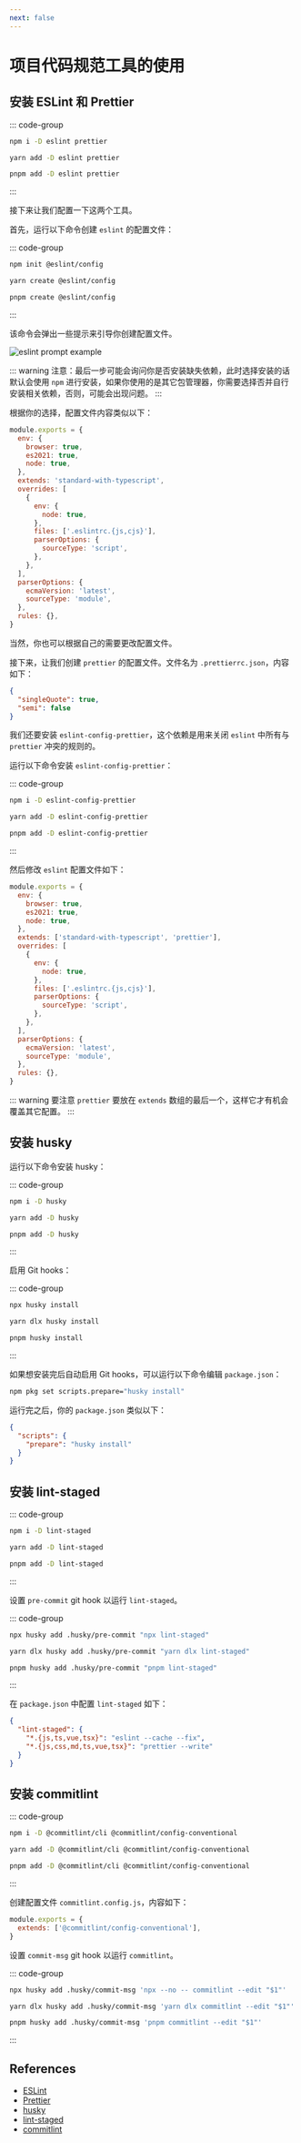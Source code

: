 ```yaml
---
next: false
---
```


# 项目代码规范工具的使用

## 安装 ESLint 和 Prettier

::: code-group

```sh [npm]
npm i -D eslint prettier
```

```sh [yarn]
yarn add -D eslint prettier
```

```sh [pnpm]
pnpm add -D eslint prettier
```

:::

接下来让我们配置一下这两个工具。

首先，运行以下命令创建 `eslint` 的配置文件：

::: code-group

```sh [npm]
npm init @eslint/config
```

```sh [yarn]
yarn create @eslint/config
```

```sh [pnpm]
pnpm create @eslint/config
```

:::

该命令会弹出一些提示来引导你创建配置文件。

![eslint prompt example](./eslint-prompt.jpg)

::: warning
注意：最后一步可能会询问你是否安装缺失依赖，此时选择安装的话默认会使用 `npm` 进行安装，如果你使用的是其它包管理器，你需要选择否并自行安装相关依赖，否则，可能会出现问题。
:::

根据你的选择，配置文件内容类似以下：

```js
module.exports = {
  env: {
    browser: true,
    es2021: true,
    node: true,
  },
  extends: 'standard-with-typescript',
  overrides: [
    {
      env: {
        node: true,
      },
      files: ['.eslintrc.{js,cjs}'],
      parserOptions: {
        sourceType: 'script',
      },
    },
  ],
  parserOptions: {
    ecmaVersion: 'latest',
    sourceType: 'module',
  },
  rules: {},
}
```

当然，你也可以根据自己的需要更改配置文件。

接下来，让我们创建 `prettier` 的配置文件。文件名为 `.prettierrc.json`，内容如下：

```json
{
  "singleQuote": true,
  "semi": false
}
```

我们还要安装 `eslint-config-prettier`，这个依赖是用来关闭 `eslint` 中所有与 `prettier` 冲突的规则的。

运行以下命令安装 `eslint-config-prettier`：

::: code-group

```sh [npm]
npm i -D eslint-config-prettier
```

```sh [yarn]
yarn add -D eslint-config-prettier
```

```sh [pnpm]
pnpm add -D eslint-config-prettier
```

:::

然后修改 `eslint` 配置文件如下：

```js
module.exports = {
  env: {
    browser: true,
    es2021: true,
    node: true,
  },
  extends: ['standard-with-typescript', 'prettier'],
  overrides: [
    {
      env: {
        node: true,
      },
      files: ['.eslintrc.{js,cjs}'],
      parserOptions: {
        sourceType: 'script',
      },
    },
  ],
  parserOptions: {
    ecmaVersion: 'latest',
    sourceType: 'module',
  },
  rules: {},
}
```

::: warning
要注意 `prettier` 要放在 `extends` 数组的最后一个，这样它才有机会覆盖其它配置。
:::

## 安装 husky

运行以下命令安装 husky：

::: code-group

```sh [npm]
npm i -D husky
```

```sh [yarn]
yarn add -D husky
```

```sh [pnpm]
pnpm add -D husky
```

:::

启用 Git hooks：

::: code-group

```sh [npm]
npx husky install
```

```sh [yarn]
yarn dlx husky install
```

```sh [pnpm]
pnpm husky install
```

:::

如果想安装完后自动启用 Git hooks，可以运行以下命令编辑 `package.json`：

```sh
npm pkg set scripts.prepare="husky install"
```

运行完之后，你的 `package.json` 类似以下：

```json
{
  "scripts": {
    "prepare": "husky install"
  }
}
```

## 安装 lint-staged

::: code-group

```sh [npm]
npm i -D lint-staged
```

```sh [yarn]
yarn add -D lint-staged
```

```sh [pnpm]
pnpm add -D lint-staged
```

:::

设置 `pre-commit` git hook 以运行 `lint-staged`。

::: code-group

```sh [npm]
npx husky add .husky/pre-commit "npx lint-staged"
```

```sh [yarn]
yarn dlx husky add .husky/pre-commit "yarn dlx lint-staged"
```

```sh [pnpm]
pnpm husky add .husky/pre-commit "pnpm lint-staged"
```

:::

在 `package.json` 中配置 `lint-staged` 如下：

```json
{
  "lint-staged": {
    "*.{js,ts,vue,tsx}": "eslint --cache --fix",
    "*.{js,css,md,ts,vue,tsx}": "prettier --write"
  }
}
```

## 安装 commitlint

::: code-group

```sh [npm]
npm i -D @commitlint/cli @commitlint/config-conventional
```

```sh [yarn]
yarn add -D @commitlint/cli @commitlint/config-conventional
```

```sh [pnpm]
pnpm add -D @commitlint/cli @commitlint/config-conventional
```

:::

创建配置文件 `commitlint.config.js`，内容如下：

```js
module.exports = {
  extends: ['@commitlint/config-conventional'],
}
```

设置 `commit-msg` git hook 以运行 `commitlint`。

::: code-group

```sh [npm]
npx husky add .husky/commit-msg 'npx --no -- commitlint --edit "$1"'
```

```sh [yarn]
yarn dlx husky add .husky/commit-msg 'yarn dlx commitlint --edit "$1"'
```

```sh [pnpm]
pnpm husky add .husky/commit-msg 'pnpm commitlint --edit "$1"'
```

:::

## References

- [ESLint](https://eslint.org/docs/latest/use/getting-started)
- [Prettier](https://prettier.io/docs/en/configuration)
- [husky](https://typicode.github.io/husky/getting-started.html)
- [lint-staged](https://github.com/okonet/lint-staged)
- [commitlint](https://commitlint.js.org/#/)

